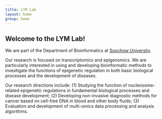 ```yaml
---
title: LYM Lab
layout: home
group: home
---
```


## Welcome to the LYM Lab!

We are part of the Department of Bioinformatics at [Soochow University](https://www.suda.edu.cn/).

Our research is focused on transcriptomics and epigenomics. We are particularly interested in using and developing bioinformatic methods to investigate the functions of epigenetic regulation in both basic biological processes and the development of diseases.

Our research directions include: (1) Studying the function of nucleosome-related epigenetic regulations in fundamental biological processes and disease development; (2) Developing non-invasive diagnostic methods for cancer based on cell-free DNA in blood and other body fluids; (3) Evaluation and development of multi-omics data processing and analysis algorithms.
